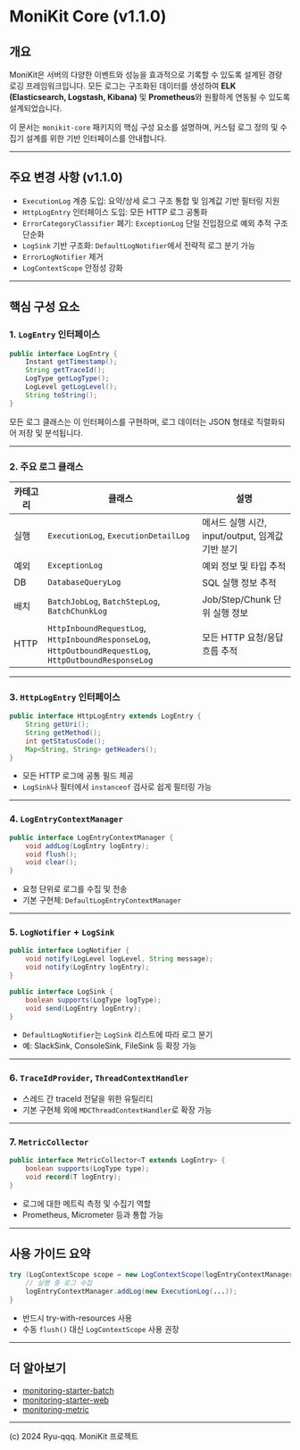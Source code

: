 # MoniKit Core (v1.1.0)

## 개요
MoniKit은 서버의 다양한 이벤트와 성능을 효과적으로 기록할 수 있도록 설계된 경량 로깅 프레임워크입니다. 모든 로그는 구조화된 데이터를 생성하여 **ELK (Elasticsearch, Logstash, Kibana)** 및 **Prometheus**와 원활하게 연동될 수 있도록 설계되었습니다.

이 문서는 `monikit-core` 패키지의 핵심 구성 요소를 설명하며, 커스텀 로그 정의 및 수집기 설계를 위한 기반 인터페이스를 안내합니다.

---

## 주요 변경 사항 (v1.1.0)

- `ExecutionLog` 계층 도입: 요약/상세 로그 구조 통합 및 임계값 기반 필터링 지원
- `HttpLogEntry` 인터페이스 도입: 모든 HTTP 로그 공통화
- `ErrorCategoryClassifier` 폐기: `ExceptionLog` 단일 진입점으로 예외 추적 구조 단순화
- `LogSink` 기반 구조화: `DefaultLogNotifier`에서 전략적 로그 분기 가능
- `ErrorLogNotifier` 제거
- `LogContextScope` 안정성 강화

---

## 핵심 구성 요소

### 1. `LogEntry` 인터페이스
```java
public interface LogEntry {
    Instant getTimestamp();
    String getTraceId();
    LogType getLogType();
    LogLevel getLogLevel();
    String toString();
}
```
모든 로그 클래스는 이 인터페이스를 구현하며, 로그 데이터는 JSON 형태로 직렬화되어 저장 및 분석됩니다.

---

### 2. 주요 로그 클래스

| 카테고리 | 클래스 | 설명 |
|----------|--------|------|
| 실행 | `ExecutionLog`, `ExecutionDetailLog` | 메서드 실행 시간, input/output, 임계값 기반 분기 |
| 예외 | `ExceptionLog` | 예외 정보 및 타입 추적 |
| DB | `DatabaseQueryLog` | SQL 실행 정보 추적 |
| 배치 | `BatchJobLog`, `BatchStepLog`, `BatchChunkLog` | Job/Step/Chunk 단위 실행 정보 |
| HTTP | `HttpInboundRequestLog`, `HttpInboundResponseLog`, `HttpOutboundRequestLog`, `HttpOutboundResponseLog` | 모든 HTTP 요청/응답 흐름 추적 |

---

### 3. `HttpLogEntry` 인터페이스

```java
public interface HttpLogEntry extends LogEntry {
    String getUri();
    String getMethod();
    int getStatusCode();
    Map<String, String> getHeaders();
}
```

- 모든 HTTP 로그에 공통 필드 제공
- `LogSink`나 필터에서 `instanceof` 검사로 쉽게 필터링 가능

---

### 4. `LogEntryContextManager`

```java
public interface LogEntryContextManager {
    void addLog(LogEntry logEntry);
    void flush();
    void clear();
}
```

- 요청 단위로 로그를 수집 및 전송
- 기본 구현체: `DefaultLogEntryContextManager`

---

### 5. `LogNotifier` + `LogSink`

```java
public interface LogNotifier {
    void notify(LogLevel logLevel, String message);
    void notify(LogEntry logEntry);
}

public interface LogSink {
    boolean supports(LogType logType);
    void send(LogEntry logEntry);
}
```

- `DefaultLogNotifier`는 `LogSink` 리스트에 따라 로그 분기
- 예: SlackSink, ConsoleSink, FileSink 등 확장 가능

---

### 6. `TraceIdProvider`, `ThreadContextHandler`

- 스레드 간 traceId 전달을 위한 유틸리티
- 기본 구현체 외에 `MDCThreadContextHandler`로 확장 가능

---

### 7. `MetricCollector`

```java
public interface MetricCollector<T extends LogEntry> {
    boolean supports(LogType type);
    void record(T logEntry);
}
```

- 로그에 대한 메트릭 측정 및 수집기 역할
- Prometheus, Micrometer 등과 통합 가능

---

## 사용 가이드 요약

```java
try (LogContextScope scope = new LogContextScope(logEntryContextManager)) {
    // 실행 중 로그 수집
    logEntryContextManager.addLog(new ExecutionLog(...));
}
```

- 반드시 try-with-resources 사용
- 수동 `flush()` 대신 `LogContextScope` 사용 권장

---

## 더 알아보기

- [monitoring-starter-batch](./monitoring-starter-batch)
- [monitoring-starter-web](./monitoring-starter-web)
- [monitoring-metric](./monitoring-metric)

---

(c) 2024 Ryu-qqq. MoniKit 프로젝트